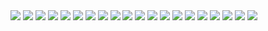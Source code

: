 <img src="../images/Screen Shot 2018-04-21 at 11.36.43 AM.png"/>
<img src="../images/Screen Shot 2018-04-21 at 11.37.01 AM.png"/>
<img src="../images/Screen Shot 2018-04-21 at 11.37.10 AM.png"/>
<img src="../images/Screen Shot 2018-04-21 at 11.37.15 AM.png"/>
<img src="../images/Screen Shot 2018-04-21 at 11.37.20 AM.png"/>
<img src="../images/Screen Shot 2018-04-21 at 11.37.24 AM.png"/>
<img src="../images/Screen Shot 2018-04-21 at 11.37.32 AM.png"/>
<img src="../images/Screen Shot 2018-04-21 at 11.37.40 AM.png"/>
<img src="../images/Screen Shot 2018-04-21 at 11.37.45 AM.png"/>
<img src="../images/Screen Shot 2018-04-21 at 11.37.52 AM.png"/>
<img src="../images/Screen Shot 2018-04-21 at 11.38.00 AM.png"/>
<img src="../images/Screen Shot 2018-04-21 at 11.38.21 AM.png"/>
<img src="../images/Screen Shot 2018-04-21 at 11.38.32 AM.png"/>
<img src="../images/Screen Shot 2018-04-21 at 11.38.39 AM.png"/>
<img src="../images/Screen Shot 2018-04-21 at 11.38.58 AM.png"/>
<img src="../images/Screen Shot 2018-04-21 at 11.39.11 AM.png"/>
<img src="../images/Screen Shot 2018-04-21 at 11.39.34 AM.png"/>
<img src="../images/Screen Shot 2018-04-21 at 11.39.49 AM.png"/>
<img src="../images/Screen Shot 2018-04-21 at 11.39.55 AM.png"/>
<img src="../images/Screen Shot 2018-04-21 at 11.40.09 AM.png"/>
